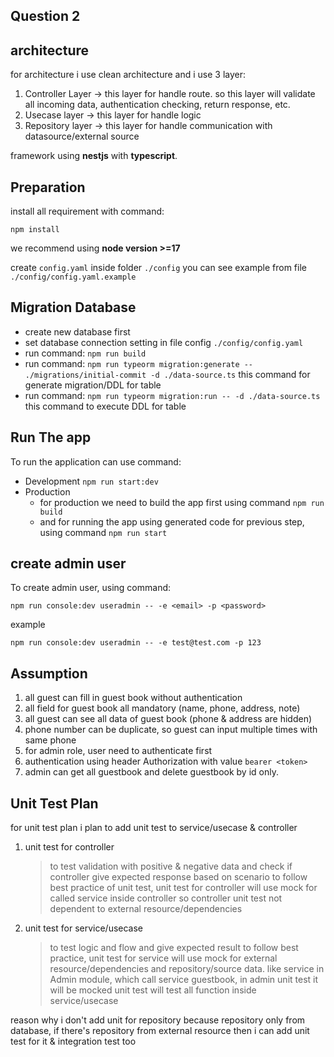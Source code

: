 
## Question 2

## architecture
for architecture i use clean architecture and i use 3 layer:
1. Controller Layer -> this layer for handle route. so this layer will validate all incoming data, authentication checking, return response, etc. 
2. Usecase layer -> this layer for handle logic
3. Repository layer -> this layer for handle communication with datasource/external source

framework using **nestjs** with **typescript**. 

## Preparation
install all requirement with command:
```
npm install
```
we recommend using **node version >=17**

create ```config.yaml``` inside folder ```./config```
you can see example from file ```./config/config.yaml.example```

## Migration Database
- create new database first
- set database connection setting in file config ```./config/config.yaml```
- run command: ```npm run build```
- run command: ```npm run typeorm migration:generate -- ./migrations/initial-commit -d ./data-source.ts```
    this command for generate migration/DDL for table
- run command: ```npm run typeorm migration:run -- -d ./data-source.ts```
    this command to execute DDL for table

## Run The app
To run the application can use command:
- Development
    ```npm run start:dev```
- Production
    - for production we need to build the app first using command
        ```npm run build```
    - and for running the app using generated code for previous step, using command
        ```npm run start```

## create admin user
To create admin user, using command:
```
npm run console:dev useradmin -- -e <email> -p <password>
```
example
```
npm run console:dev useradmin -- -e test@test.com -p 123
```

## Assumption
1. all guest can fill in guest book without authentication
2. all field for guest book all mandatory (name, phone, address, note)
3. all guest can see all data of guest book (phone & address are hidden)
4. phone number can be duplicate, so guest can input multiple times with same phone
5. for admin role, user need to authenticate first
6. authentication using header Authorization with value ```bearer <token>```
7. admin can get all guestbook and delete guestbook by id only.


## Unit Test Plan
for unit test plan i plan to add unit test to service/usecase & controller
1. unit test for controller
    > to test validation with positive & negative data and check if controller give expected response based on scenario
    > to follow best practice of unit test, unit test for controller will use mock for called service inside controller so controller unit test not dependent to external resource/dependencies


2. unit test for service/usecase
    > to test logic and flow and give expected result
    > to follow best practice, unit test for service will use mock for external resource/dependencies and repository/source data. like service in Admin module, which call service guestbook, in admin unit test it will be mocked
    > unit test will test all function inside service/usecase

reason why i don't add unit for repository because repository only from database, if there's repository from external resource then i can add unit test for it & integration test too
